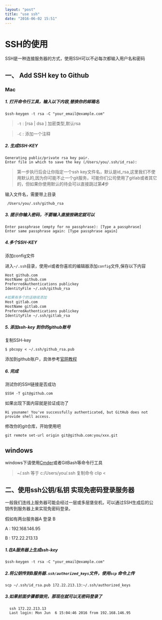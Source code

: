 ```yaml
---
layout: "post"
title: "use ssh"
date: "2016-06-02 15:51"
---
```

# SSH的使用

SSH是一种连接服务器的方式，使用SSH可以不必每次都输入用户名和密码

## 一、 Add SSH key to Github

### Mac

##### 1. 打开命令行工具，输入以下内容,替换你的邮箱名

```
$ssh-keygen -t rsa -C "your_email@example.com"

```
> `-t` : [rsa | dsa ] 加密类型,默认rsa

> `-C` : 添加一个注释


##### 2. 生成SSH-KEY

```
Generating public/private rsa key pair.
Enter file in which to save the key (/Users/you/.ssh/id_rsa):
```

> 第一步执行后会让你指定一个ssh key文件名，默认是id_rsa,这里我们不使用默认的,因为你可能不止一个git服务，可能你们公司使用了gitlab或者其它的，但如果你使用默认的待会可以直接跳过第***4***步

输入文件名，需要带上目录

```
 /Users/you/.ssh/github_rsa

```

##### 3. 提示你输入密码，不要输入直接按确定就可以

```
Enter passphrase (empty for no passphrase): [Type a passphrase]
Enter same passphrase again: [Type passphrase again]

```


##### 4.多个SSH-KEY

添加config文件

进入`~/.ssh`目录，使用vi或者你喜欢的编辑器添加`config`文件,保存以下内容

``` bash
Host github.com
HostName github.com
PreferredAuthentications publickey
IdentityFile ~/.ssh/github_rsa

#如果有多个的话继续添加
Host gitlab.com
HostName gitlab.com
PreferredAuthentications publickey
IdentityFile ~/.ssh/gitlab_rsa
```

##### 5. 添加ssh-key 到你的github账号

复制SSH-key

`$ pbcopy < ~/.ssh/github_rsa.pub`

添加到github账户，具体参考[官网教程](https://help.github.com/articles/adding-a-new-ssh-key-to-your-github-account/#platform-mac)


##### 6. 完成

测试你的SSH链接是否成功

`$SSH -T git@github.com`

如果出现下面内容就是验证成功了

```
Hi youname! You've successfully authenticated, but GitHub does not provide shell access.
```
修改你的git仓库，开始使用吧

`git remote set-url origin git@github.com:you/xxx.git`



## windows

windows下请使用[Cmder][Cmder]或者GitBash等命令行工具

> ~/.ssh 等于 c:/Users/you/.ssh
> 复制命令 clip <


## 二、使用ssh公钥/私钥 实现免密码登录服务器

一般我们连线上服务器可能会经过一层或多层堡垒机，可以通过SSH生成后的公钥传到服务器上来实现免密码登录。

假如有两台服务器A 登录 B

A : 192.168.146.95

B : 172.22.213.13

##### 1.在A服务器上生成ssh-key

`$ssh-keygen -t rsa -C "your_email@example.com"`

##### 2.将公钥传到B服务器`.ssh/authorized_keys`文件，使用`scp` 命令上传

`scp ~/.ssh/id_rsa.pub 172.22.213.13:~/.ssh/authorized_keys`

##### 3.如果前面步骤都做完，那现在就可以无密码登录了

```
  ssh 172.22.213.13
  Last login: Mon Jun  6 15:04:46 2016 from 192.168.146.95

```  




[Cmder]: http://www.softpedia.com/get/Programming/Other-Programming-Files/Cmder.shtml
